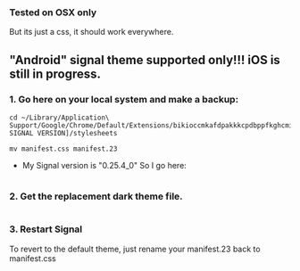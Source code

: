 ### Tested on OSX only
But its just a css, it should work everywhere.

## "Android" signal theme supported only!!! iOS is still in progress.

### 1. Go here on your local system and make a backup: 

```
cd ~/Library/Application\ Support/Google/Chrome/Default/Extensions/bikioccmkafdpakkkcpdbppfkghcmihk/[CURRENT SIGNAL VERSION]/stylesheets

mv manifest.css manifest.23
```

* My Signal version is "0.25.4_0" So I go here: 

```~/Library/Application\ Support/Google/Chrome/Default/Extensions/bikioccmkafdpakkkcpdbppfkghcmihk/0.25.4_0/stylesheets/
```

### 2. Get the replacement dark theme file.

```curl -O https://raw.githubusercontent.com/NoDataFound/Signal/master/manifest.css
```
### 3. Restart Signal

To revert to the default theme, just rename your manifest.23 back to manifest.css



